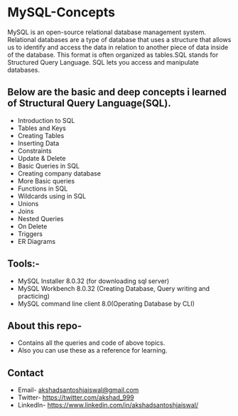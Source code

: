 # MySQL-Concepts
MySQL is an open-source relational database management system. Relational databases are a type of database that uses
a structure that allows us to identify and access the data in relation to another piece of data inside of the database. This format is often organized
as tables.SQL stands for Structured Query Language. SQL lets you access and manipulate databases.

## Below are the basic and deep concepts i learned of Structural Query Language(SQL).
- Introduction to SQL
- Tables and Keys
- Creating Tables
- Inserting Data
- Constraints
- Update & Delete
- Basic Queries in SQL
- Creating company database
- More Basic queries
- Functions in SQL
- Wildcards using in SQL
- Unions
- Joins
- Nested Queries
- On Delete
- Triggers
- ER Diagrams

## Tools:-
- MySQL Installer 8.0.32 (for downloading sql server)
- MySQL Workbench 8.0.32 (Creating Database, Query writing and practicing)
- MySQL command line client 8.0(Operating Database by CLI)

## About this repo-
- Contains all the queries and code of above topics.
- Also you can use these as a reference for learning.

## Contact
- Email- akshadsantoshjaiswal@gmail.com
- Twitter- https://twitter.com/akshad_999
- LinkedIn- https://www.linkedin.com/in/akshadsantoshjaiswal/


